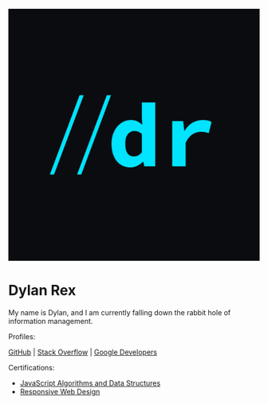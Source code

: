 <p align="center"><img src="img/dylanrexdevlogo-v2.jpg" alt="Dylan Rex"></p>

# Dylan Rex
My name is Dylan, and I am currently falling down the rabbit hole of information management. 

Profiles:

[GitHub](https://github.com/dylanrexdev) | [Stack Overflow](https://stackoverflow.com/users/16693252/dylanrexdev) | [Google Developers](https://developers.google.com/profile/u/101717057930166054319)

Certifications:

- [JavaScript Algorithms and Data Structures](https://www.freecodecamp.org/certification/dylanrex/javascript-algorithms-and-data-structures)
- [Responsive Web Design](https://www.freecodecamp.org/certification/dylanrex/responsive-web-design)
